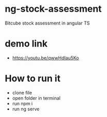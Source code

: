 # ng-stock-assessment
Bitcube stock assessment in angular TS
# demo link
- https://youtu.be/qwwHdIau5Ko
# How  to run it
- clone file
- open folder in terminal
- run npm i
- run ng serve
